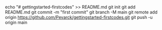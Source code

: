 echo "# gettingstarted-firstcodes" >> README.md
git init
git add README.md
git commit -m "first commit"
git branch -M main
git remote add origin https://github.com/Pevarck/gettingstarted-firstcodes.git
git push -u origin main
